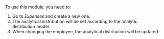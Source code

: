 To use this module, you need to:

1.  Go to *Expenses* and create a new one.
2.  The analytical distribution will be set according to
    the analytic distribution model.
3.  When changing the employee, the analytical distribution will
    be updated.
